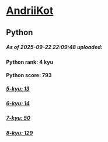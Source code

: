# [AndriiKot](https://www.codewars.com/users/AndriiKot) 
## Python

##### As of 2025-09-22 22:09:48 uploaded:

#### Python rank: 4 kyu

#### Python score: 793

##### [5-kyu: 13](https://github.com/AndriiKot/Python__CodeWars/tree/main/kyu-5)

##### [6-kyu: 14](https://github.com/AndriiKot/Python__CodeWars/tree/main/kyu-6)

##### [7-kyu: 50](https://github.com/AndriiKot/Python__CodeWars/tree/main/kyu-7)

##### [8-kyu: 129](https://github.com/AndriiKot/Python__CodeWars/tree/main/kyu-8)

